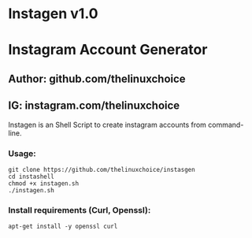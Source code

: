 # Instagen v1.0
# Instagram Account Generator
## Author: github.com/thelinuxchoice
## IG: instagram.com/thelinuxchoice

Instagen is an Shell Script to create instagram accounts from command-line.

### Usage:
```
git clone https://github.com/thelinuxchoice/instasgen
cd instashell
chmod +x instagen.sh
./instagen.sh
```

### Install requirements (Curl, Openssl):

```
apt-get install -y openssl curl
```
